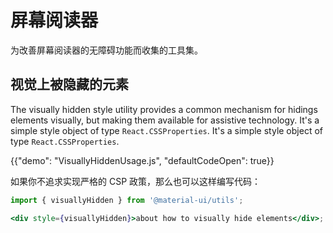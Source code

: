 # 屏幕阅读器

<p class="description">为改善屏幕阅读器的无障碍功能而收集的工具集。</p>

## 视觉上被隐藏的元素

The visually hidden style utility provides a common mechanism for hidings elements visually, but making them available for assistive technology. It's a simple style object of type `React.CSSProperties`. It's a simple style object of type `React.CSSProperties`.

{{"demo": "VisuallyHiddenUsage.js", "defaultCodeOpen": true}}

如果你不追求实现严格的 CSP 政策，那么也可以这样编写代码：

```jsx
import { visuallyHidden } from '@material-ui/utils';

<div style={visuallyHidden}>about how to visually hide elements</div>;
```
